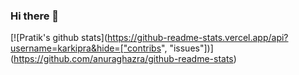 ### Hi there 👋

[![Pratik's github stats](https://github-readme-stats.vercel.app/api?username=karkipra&hide=["contribs", "issues"])](https://github.com/anuraghazra/github-readme-stats)



